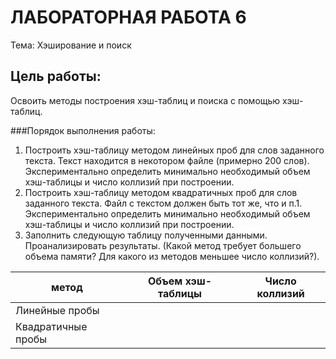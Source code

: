 # ЛАБОРАТОРНАЯ РАБОТА 6
Тема: Хэширование и поиск

## Цель работы:
Освоить методы построения хэш-таблиц и поиска с помощью хэш-таблиц.

###Порядок выполнения работы:
1.  Построить хэш-таблицу методом линейных проб для слов заданного текста. Текст находится в некотором файле (примерно 200 слов). Экспериментально определить минимально необходимый объем хэш-таблицы и число коллизий при построении.
2.  Построить хэш-таблицу методом квадратичных проб для слов заданного текста. Файл с текстом должен быть тот же, что и п.1. Экспериментально определить минимально необходимый объем хэш-таблицы  и число коллизий при построении.
3.  Заполнить следующую таблицу полученными данными. Проанализировать результаты. (Какой метод требует большего объема памяти? Для какого из методов меньшее число коллизий?).

| метод | Объем хэш-таблицы | Число коллизий |
|---|---|---|
| Линейные пробы |  |  |
| Квадратичные пробы |  |  |

